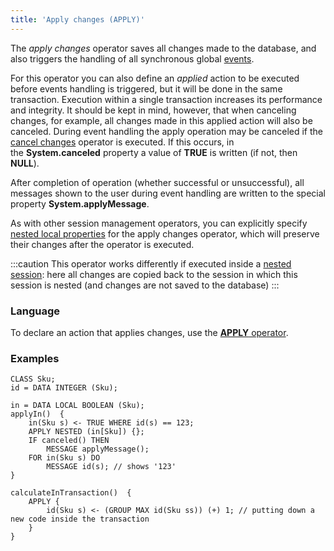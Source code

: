 ```yaml
---
title: 'Apply changes (APPLY)'
---
```


The *apply changes* operator saves all changes made to the database, and also triggers the handling of all synchronous global [events](Events.md).

For this operator you can also define an *applied* action to be executed before events handling is triggered, but it will be done in the same transaction. Execution within a single transaction increases its performance and integrity. It should be kept in mind, however, that when canceling changes, for example, all changes made in this applied action will also be canceled. During event handling the apply operation may be canceled if the [cancel changes](Cancel_changes_CANCEL_.md) operator is executed. If this occurs, in the **System.canceled** property a value of **TRUE** is written (if not, then **NULL**).

After completion of operation (whether successful or unsuccessful), all messages shown to the user during event handling are written to the special property **System.applyMessage**.

As with other session management operators, you can explicitly specify [nested local properties](Session_management.md#nested) for the apply changes operator, which will preserve their changes after the operator is executed.

:::caution
This operator works differently if executed inside a [nested session](New_session_NEWSESSION_NESTEDSESSION_.md#nested): here all changes are copied back to the session in which this session is nested (and changes are not saved to the database)
:::

### Language

To declare an action that applies changes, use the [**APPLY** operator](APPLY_operator.md).

### Examples

```lsf
CLASS Sku;
id = DATA INTEGER (Sku);

in = DATA LOCAL BOOLEAN (Sku);
applyIn()  {
    in(Sku s) <- TRUE WHERE id(s) == 123;
    APPLY NESTED (in[Sku]) {};
    IF canceled() THEN
        MESSAGE applyMessage();
    FOR in(Sku s) DO
        MESSAGE id(s); // shows '123'
}

calculateInTransaction()  {
    APPLY {
        id(Sku s) <- (GROUP MAX id(Sku ss)) (+) 1; // putting down a new code inside the transaction
    }
}
```
